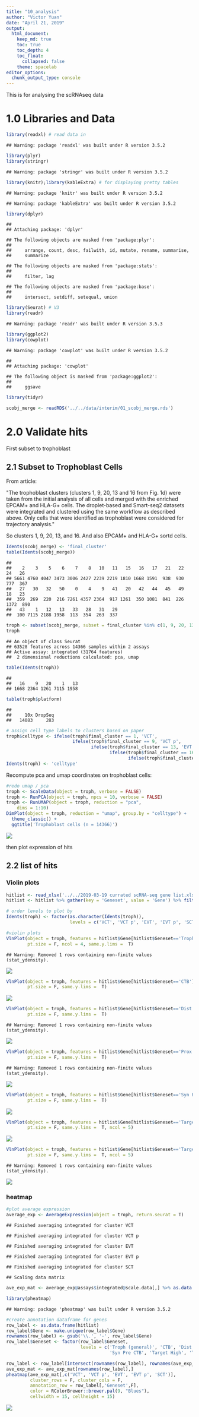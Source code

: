 ```yaml
---
title: "10_analysis"
author: "Victor Yuan"
date: "April 21, 2019"
output:
  html_document:
    keep_md: true
    toc: true
    toc_depth: 4
    toc_float:
      collapsed: false
    theme: spacelab
editor_options: 
  chunk_output_type: console
---
```


This is for analysing the scRNAseq data
# 1.0 Libraries and Data


```r
library(readxl) # read data in
```

```
## Warning: package 'readxl' was built under R version 3.5.2
```

```r
library(plyr) 
library(stringr)
```

```
## Warning: package 'stringr' was built under R version 3.5.2
```

```r
library(knitr);library(kableExtra) # for displaying pretty tables
```

```
## Warning: package 'knitr' was built under R version 3.5.2
```

```
## Warning: package 'kableExtra' was built under R version 3.5.2
```

```r
library(dplyr)
```

```
## 
## Attaching package: 'dplyr'
```

```
## The following objects are masked from 'package:plyr':
## 
##     arrange, count, desc, failwith, id, mutate, rename, summarise,
##     summarize
```

```
## The following objects are masked from 'package:stats':
## 
##     filter, lag
```

```
## The following objects are masked from 'package:base':
## 
##     intersect, setdiff, setequal, union
```

```r
library(Seurat) # V3
library(readr)
```

```
## Warning: package 'readr' was built under R version 3.5.3
```

```r
library(ggplot2)
library(cowplot)
```

```
## Warning: package 'cowplot' was built under R version 3.5.2
```

```
## 
## Attaching package: 'cowplot'
```

```
## The following object is masked from 'package:ggplot2':
## 
##     ggsave
```

```r
library(tidyr)

scobj_merge <- readRDS('../../data/interim/01_scobj_merge.rds')
```

# 2.0 Validate hits

First subset to trophoblast

## 2.1 Subset to Trophoblast Cells

From article:

"The trophoblast clusters (clusters 1, 9, 20, 13 and 16 from Fig. 1d) were taken from the initial analysis of all cells and merged with the enriched EPCAM+ and HLA-G+ cells. The droplet-based and Smart-seq2 datasets were integrated and clustered using the same workflow as described above. Only cells that were identified as trophoblast were considered for trajectory analysis."

So clusters 1, 9, 20, 13, and 16. And also EPCAM+ and HLA-G+ sortd cells.


```r
Idents(scobj_merge) <- 'final_cluster'
table(Idents(scobj_merge))
```

```
## 
##    2    3    5    6    7    8   10   11   15   16   17   21   22   24   26 
## 5661 4760 4047 3473 3006 2427 2239 2219 1810 1668 1591  938  930  777  367 
##   27   30   32   50    0    4    9   41   20   42   44   45   49   18   23 
##  359  269  220  216 7261 4357 2364  917 1261  350 1081  841  226 1372  890 
##   43    1   12   13   33   28   31   29 
##  100 7115 2188 1958  113  354  263  337
```

```r
troph <- subset(scobj_merge, subset = final_cluster %in% c(1, 9, 20, 13, 16))
troph
```

```
## An object of class Seurat 
## 63528 features across 14366 samples within 2 assays 
## Active assay: integrated (31764 features)
##  2 dimensional reductions calculated: pca, umap
```

```r
table(Idents(troph))
```

```
## 
##   16    9   20    1   13 
## 1668 2364 1261 7115 1958
```

```r
table(troph$platform)
```

```
## 
##     10x DropSeq 
##   14083     283
```

```r
# assign cell type labels to clusters based on paper
troph$celltype <- ifelse(troph$final_cluster == 1, 'VCT',
                         ifelse(troph$final_cluster == 9, 'VCT p',
                                ifelse(troph$final_cluster == 13, 'EVT',
                                       ifelse(troph$final_cluster == 16, 'EVT p',
                                              ifelse(troph$final_cluster == 20, 'SCT', NA)))))
Idents(troph) <- 'celltype'
```

Recompute pca and umap coordinates on trophoblast cells:


```r
#redo umap / pca
troph <- ScaleData(object = troph, verbose = FALSE)
troph <- RunPCA(object = troph, npcs = 10, verbose = FALSE)
troph <- RunUMAP(object = troph, reduction = "pca", 
    dims = 1:10)
DimPlot(object = troph, reduction = "umap", group.by = "celltype") + 
  theme_classic() +
  ggtitle('Trophoblast cells (n = 14366)')
```

![](10_analysis_files/figure-html/unnamed-chunk-3-1.png)<!-- -->

then plot expression of hits

## 2.2 list of hits

### Violin plots


```r
hitlist <- read_xlsx('../../2019-03-19 currated scRNA-seq gene list.xlsx')
hitlist <- hitlist %>% gather(key = 'Geneset', value = 'Gene') %>% filter(!is.na(Gene))

# order levels to plot by
Idents(troph) <- factor(as.character(Idents(troph)), 
                        levels = c('VCT', 'VCT p', 'EVT', 'EVT p', 'SCT'))

#violin plots
VlnPlot(object = troph, features = hitlist$Gene[hitlist$Geneset=='Troph (general)'], 
        pt.size = F, ncol = 4, same.y.lims =  T) 
```

```
## Warning: Removed 1 rows containing non-finite values (stat_ydensity).
```

![](10_analysis_files/figure-html/unnamed-chunk-4-1.png)<!-- -->

```r
VlnPlot(object = troph, features = hitlist$Gene[hitlist$Geneset=='CTB'],
        pt.size = F, same.y.lims =  T)
```

![](10_analysis_files/figure-html/unnamed-chunk-4-2.png)<!-- -->

```r
VlnPlot(object = troph, features = hitlist$Gene[hitlist$Geneset=='Dist CCTB'], 
        pt.size = F, same.y.lims =  T)
```

```
## Warning: Removed 1 rows containing non-finite values (stat_ydensity).
```

![](10_analysis_files/figure-html/unnamed-chunk-4-3.png)<!-- -->

```r
VlnPlot(object = troph, features = hitlist$Gene[hitlist$Geneset=='Prox CCTB'],
        pt.size = F, same.y.lims =  T)
```

```
## Warning: Removed 1 rows containing non-finite values (stat_ydensity).
```

![](10_analysis_files/figure-html/unnamed-chunk-4-4.png)<!-- -->

```r
VlnPlot(object = troph, features = hitlist$Gene[hitlist$Geneset=='Syn Pre CTB'],
        pt.size = F, same.y.lims =  T)
```

![](10_analysis_files/figure-html/unnamed-chunk-4-5.png)<!-- -->

```r
VlnPlot(object = troph, features = hitlist$Gene[hitlist$Geneset=='Target High'],
        pt.size = F, same.y.lims =  T, ncol = 5)
```

![](10_analysis_files/figure-html/unnamed-chunk-4-6.png)<!-- -->

```r
VlnPlot(object = troph, features = hitlist$Gene[hitlist$Geneset=='Target Low'],
        pt.size = F, same.y.lims =  T, ncol = 5)
```

```
## Warning: Removed 1 rows containing non-finite values (stat_ydensity).
```

![](10_analysis_files/figure-html/unnamed-chunk-4-7.png)<!-- -->

### heatmap


```r
#plot average expression
average_exp <- AverageExpression(object = troph, return.seurat = T)
```

```
## Finished averaging integrated for cluster VCT
```

```
## Finished averaging integrated for cluster VCT p
```

```
## Finished averaging integrated for cluster EVT
```

```
## Finished averaging integrated for cluster EVT p
```

```
## Finished averaging integrated for cluster SCT
```

```
## Scaling data matrix
```

```r
ave_exp_mat <- average_exp@assays$integrated@scale.data[,] %>% as.data.frame()

library(pheatmap)
```

```
## Warning: package 'pheatmap' was built under R version 3.5.2
```

```r
#create annotation dataframe for genes
row_label <- as.data.frame(hitlist) 
row_label$Gene <- make.unique(row_label$Gene)
rownames(row_label) <- gsub('\\.', '-', row_label$Gene)
row_label$Geneset <- factor(row_label$Geneset, 
                            levels = c('Troph (general)', 'CTB', 'Dist CCTB', 'Prox CCTB', 
                                       'Syn Pre CTB', 'Target High', 'Target Low'))

row_label <- row_label[intersect(rownames(row_label), rownames(ave_exp_mat)),]
ave_exp_mat <- ave_exp_mat[rownames(row_label),]
pheatmap(ave_exp_mat[,c('VCT', 'VCT p', 'EVT', 'EVT p', 'SCT')], 
         cluster_rows = F, cluster_cols = F, 
         annotation_row = row_label[,'Geneset',F],
         color = RColorBrewer::brewer.pal(9, "Blues"),
         cellwidth = 15, cellheight = 15)
```

![](10_analysis_files/figure-html/unnamed-chunk-5-1.png)<!-- -->
